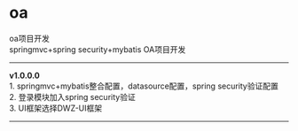 # oa
oa项目开发  
springmvc+spring security+mybatis OA项目开发  

---
__v1.0.0.0__  	
	1. springmvc+mybatis整合配置，datasource配置，spring security验证配置  
	2. 登录模块加入spring security验证  
	3. UI框架选择DWZ-UI框架  
	
---	